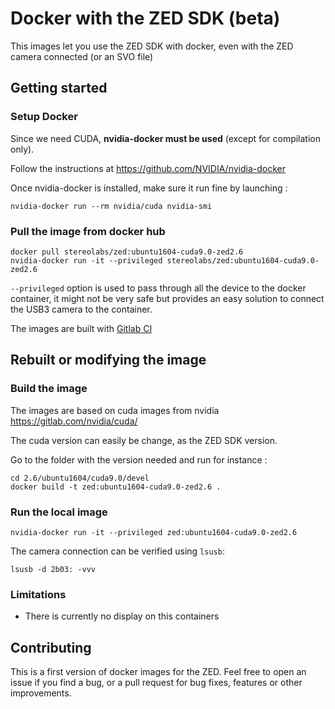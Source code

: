 # Docker with the ZED SDK (beta)

This images let you use the ZED SDK with docker, even with the ZED camera connected (or an SVO file)

## Getting started

### Setup Docker

Since we need CUDA, **nvidia-docker must be used** (except for compilation only).

Follow the instructions at https://github.com/NVIDIA/nvidia-docker

Once nvidia-docker is installed, make sure it run fine by launching :

    nvidia-docker run --rm nvidia/cuda nvidia-smi

### Pull the image from docker hub

    docker pull stereolabs/zed:ubuntu1604-cuda9.0-zed2.6
    nvidia-docker run -it --privileged stereolabs/zed:ubuntu1604-cuda9.0-zed2.6

`--privileged` option is used to pass through all the device to the docker container, it might not be very safe but provides an easy solution to connect the USB3 camera to the container.

The images are built with [Gitlab CI](https://gitlab.com/stereolabs/docker-zed)

## Rebuilt or modifying the image

### Build the image

The images are based on cuda images from nvidia https://gitlab.com/nvidia/cuda/

The cuda version can easily be change, as the ZED SDK version.

Go to the folder with the version needed and run for instance :

    cd 2.6/ubuntu1604/cuda9.0/devel
    docker build -t zed:ubuntu1604-cuda9.0-zed2.6 .

### Run the local image

    nvidia-docker run -it --privileged zed:ubuntu1604-cuda9.0-zed2.6

The camera connection can be verified using `lsusb`:

    lsusb -d 2b03: -vvv

### Limitations

- There is currently no display on this containers

## Contributing

This is a first version of docker images for the ZED.
Feel free to open an issue if you find a bug, or a pull request for bug fixes, features or other improvements.